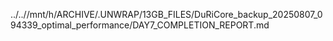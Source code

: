 ../..//mnt/h/ARCHIVE/.UNWRAP/13GB_FILES/DuRiCore_backup_20250807_094339_optimal_performance/DAY7_COMPLETION_REPORT.md